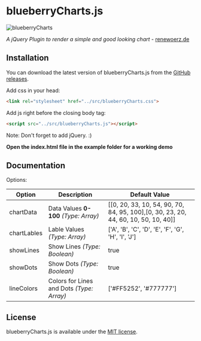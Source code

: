 # blueberryCharts.js
![blueberryCharts](https://renewoerz.de/share/blueberryChartsPreview.png)

*A jQuery Plugin to render a simple and good looking chart* - [renewoerz.de](https://www.renewoerz.de)

## Installation

You can download the latest version of blueberryCharts.js from the [GitHub releases](https://github.com/iseries/blueberryCharts.js/releases).

Add css in your head:

```html
<link rel="stylesheet" href="../src/blueberryCharts.css">
```

Add js right before the closing body tag:

```html
<script src="../src/blueberryCharts.js"></script>
```

Note: Don't forget to add jQuery. :)

**Open the index.html file in the example folder for a working demo**

## Documentation

Options:

Option  | Description | Default Value
------------- | ------------- | -------------
chartData  | Data Values **0-100**  _(Type: Array)_ | [[0, 20, 33, 10, 54, 90, 70, 84, 95, 100],[0, 30, 23, 20, 44, 60, 10, 50, 10, 40]]
chartLables  | Lable Values _(Type: Array)_ | ['A', 'B', 'C', 'D', 'E', 'F', 'G', 'H', 'I', 'J']
showLines | Show Lines _(Type: Boolean)_ | true
showDots | Show Dots _(Type: Boolean)_ | true
lineColors | Colors for Lines and Dots _(Type: Array)_ | ['#FF5252', '#777777']

## License

blueberryCharts.js is available under the [MIT license](http://opensource.org/licenses/MIT).
